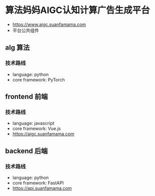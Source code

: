 # 算法妈妈AIGC认知计算广告生成平台
* https://www.aigc.suanfamama.com
* 平台公共组件

## alg 算法
### 技术路线
* language: python
* core framework: PyTorch

## frontend 前端
### 技术路线
* language: javascript
* core framework: Vue.js
* https://aigc.suanfamama.com

## backend 后端
### 技术路线
* language: python
* core framework: FastAPI
* https://api.suanfamama.com
